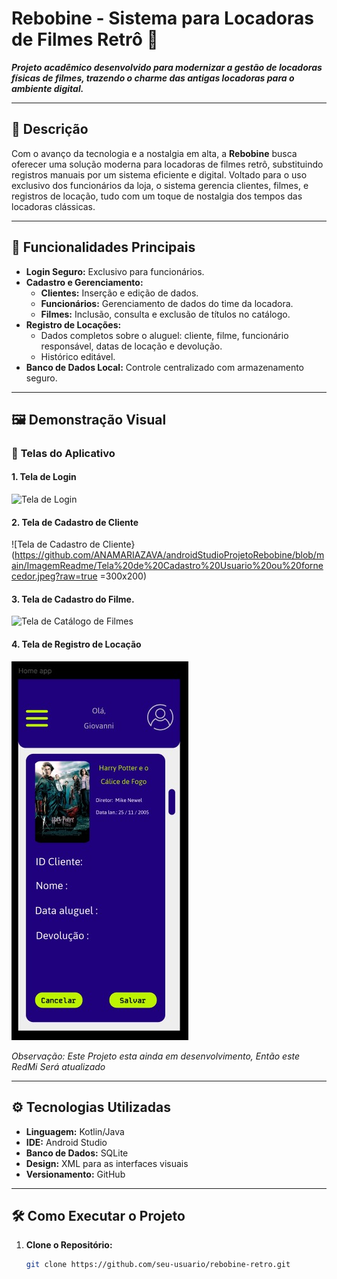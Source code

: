 # **Rebobine** - Sistema para Locadoras de Filmes Retrô 🎥  

**_Projeto acadêmico desenvolvido para modernizar a gestão de locadoras físicas de filmes, trazendo o charme das antigas locadoras para o ambiente digital._**  

---

## 📝 **Descrição**  

Com o avanço da tecnologia e a nostalgia em alta, a **Rebobine** busca oferecer uma solução moderna para locadoras de filmes retrô, substituindo registros manuais por um sistema eficiente e digital. Voltado para o uso exclusivo dos funcionários da loja, o sistema gerencia clientes, filmes, e registros de locação, tudo com um toque de nostalgia dos tempos das locadoras clássicas.  

---

## 🚀 **Funcionalidades Principais**  

- **Login Seguro:** Exclusivo para funcionários.  
- **Cadastro e Gerenciamento:**  
  - **Clientes:** Inserção e edição de dados.  
  - **Funcionários:** Gerenciamento de dados do time da locadora.  
  - **Filmes:** Inclusão, consulta e exclusão de títulos no catálogo.  
- **Registro de Locações:**  
  - Dados completos sobre o aluguel: cliente, filme, funcionário responsável, datas de locação e devolução.  
  - Histórico editável.  
- **Banco de Dados Local:** Controle centralizado com armazenamento seguro.  

---

## 🖼️ **Demonstração Visual**  

### 📱 **Telas do Aplicativo**  

#### 1. Tela de Login  
![Tela de Login](https://github.com/ANAMARIAZAVA/androidStudioProjetoRebobine/blob/main/ImagemReadme/Loguin%20do%20Usu%C3%A1rio%20-%20Copia.jpeg?raw=true)  

#### 2. Tela de Cadastro de Cliente  
![Tela de Cadastro de Cliente}(https://github.com/ANAMARIAZAVA/androidStudioProjetoRebobine/blob/main/ImagemReadme/Tela%20de%20Cadastro%20Usuario%20ou%20fornecedor.jpeg?raw=true =300x200)


#### 3. Tela de Cadastro do Filme.  
![Tela de Catálogo de Filmes]()  

#### 4. Tela de Registro de Locação  
![Tela de Registro de Locação](https://github.com/ANAMARIAZAVA/androidStudioProjetoRebobine/blob/main/ImagemReadme/Tela%20administrador%20ao%20consultar%20o%20%20filme.jpeg?raw=true)  

*Observação: Este Projeto esta ainda em desenvolvimento, Então este RedMi Será atualizado*  

---

## ⚙️ **Tecnologias Utilizadas**  

- **Linguagem:** Kotlin/Java  
- **IDE:** Android Studio  
- **Banco de Dados:** SQLite  
- **Design:** XML para as interfaces visuais  
- **Versionamento:** GitHub  

---

## 🛠️ **Como Executar o Projeto**  

1. **Clone o Repositório:**  
   ```bash  
   git clone https://github.com/seu-usuario/rebobine-retro.git  
